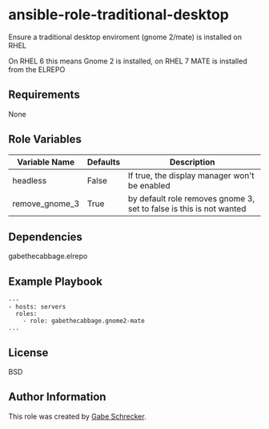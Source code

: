 # ansible-role-traditional-desktop

Ensure a traditional desktop enviroment (gnome 2/mate) is installed on RHEL

On RHEL 6 this means Gnome 2 is installed, on RHEL 7 MATE is installed from the ELREPO

## Requirements

None

## Role Variables

| Variable Name             | Defaults | Description                                                        |
|---------------------------|----------|--------------------------------------------------------------------|
| headless                  |False     | If true, the display manager won't be enabled                      |
| remove_gnome_3            |True      | by default role removes gnome 3, set to false is this is not wanted|

## Dependencies

gabethecabbage.elrepo

## Example Playbook

    ---
    - hosts: servers
      roles:
        - role: gabethecabbage.gnome2-mate
    ...

## License

BSD

## Author Information

This role was created by [Gabe Schrecker](https://github.com/gabethecabbage).

